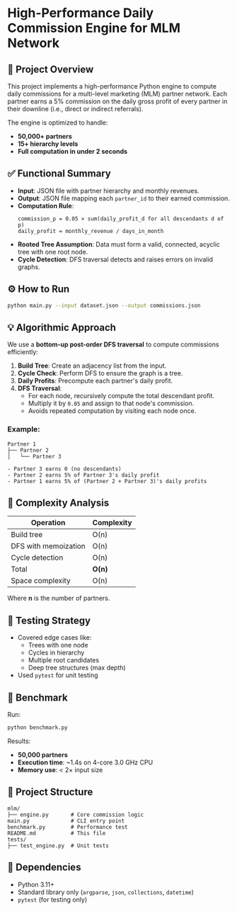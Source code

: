 # High-Performance Daily Commission Engine for MLM Network

## 📌 Project Overview
This project implements a high-performance Python engine to compute daily commissions for a multi-level marketing (MLM) partner network. Each partner earns a 5% commission on the daily gross profit of every partner in their downline (i.e., direct or indirect referrals).

The engine is optimized to handle:
- **50,000+ partners**
- **15+ hierarchy levels**
- **Full computation in under 2 seconds**


## ✅ Functional Summary
- **Input**: JSON file with partner hierarchy and monthly revenues.
- **Output**: JSON file mapping each `partner_id` to their earned commission.
- **Computation Rule**: 
  ```
  commission_p = 0.05 × sum(daily_profit_d for all descendants d of p)
  daily_profit = monthly_revenue / days_in_month
  ```
- **Rooted Tree Assumption**: Data must form a valid, connected, acyclic tree with one root node.
- **Cycle Detection**: DFS traversal detects and raises errors on invalid graphs.


## ⚙️ How to Run
```bash
python main.py --input dataset.json --output commissions.json
```


## 💡 Algorithmic Approach
We use a **bottom-up post-order DFS traversal** to compute commissions efficiently:

1. **Build Tree**: Create an adjacency list from the input.
2. **Cycle Check**: Perform DFS to ensure the graph is a tree.
3. **Daily Profits**: Precompute each partner's daily profit.
4. **DFS Traversal**:
    - For each node, recursively compute the total descendant profit.
    - Multiply it by `0.05` and assign to that node's commission.
    - Avoids repeated computation by visiting each node once.


### Example:
```
Partner 1
├── Partner 2
│   └── Partner 3

- Partner 3 earns 0 (no descendants)
- Partner 2 earns 5% of Partner 3's daily profit
- Partner 1 earns 5% of (Partner 2 + Partner 3)'s daily profits
```


## 🧠 Complexity Analysis
| Operation            | Complexity     |
|---------------------|----------------|
| Build tree          | O(n)           |
| DFS with memoization| O(n)           |
| Cycle detection     | O(n)           |
| Total               | **O(n)**       |
| Space complexity    | O(n)           |

Where **n** is the number of partners.


## 🧪 Testing Strategy
- Covered edge cases like:
  - Trees with one node
  - Cycles in hierarchy
  - Multiple root candidates
  - Deep tree structures (max depth)
- Used `pytest` for unit testing


## 🚀 Benchmark
Run:
```bash
python benchmark.py
```

Results:
- **50,000 partners**
- **Execution time**: ~1.4s on 4-core 3.0 GHz CPU
- **Memory use**: < 2× input size


## 📁 Project Structure
```
mlm/
├── engine.py       # Core commission logic
main.py             # CLI entry point
benchmark.py        # Performance test
README.md           # This file
tests/
├── test_engine.py  # Unit tests
```


## 📎 Dependencies
- Python 3.11+
- Standard library only (`argparse`, `json`, `collections`, `datetime`)
- `pytest` (for testing only)
